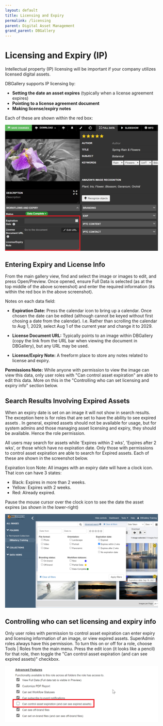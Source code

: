 ```yaml
---
layout: default
title: Licensing and Expiry
permalink: /licensing
parent: Digital Asset Management
grand_parent: DBGallery
---
```


# Licensing and Expiry (IP)

Intellectual property (IP) licensing will be important if your company utilizes licensed digital assets.  

DBGallery supports IP licensing by:
- **Setting the date an asset expires** (typically when a license agreement expires)
- **Pointing to a license agreement document**
- **Making license/expiry notes**

Each of these are shown within the red box:

![Licensing Fields](/assets/Licensing-FDV.png)

## Entering Expiry and License Info
From the main gallery view, find and select the image or images to edit, and press Open/Preview.  Once opened, ensure Full Data is selected (as at the top middle of the above screenshot) and enter the required information (its within the red box in the above screenshot).  

Notes on each data field:
- **Expiration Date:** Press the calendar icon to bring up a calendar.  Once chosen the date can be edited (although cannot be keyed without first chosing a date from the calendar).  I.e. Rather than scrolling the calendar to Aug 1, 2029, select Aug 1 of the current year and change it to 2029.

- **License Document URL:** Typically points to an image within DBGallery (copy the link from the URL bar when viewing the document in DBGallery), but any URL may be used.

- **License/Expiry Note:** A freeform place to store any notes related to license and expiry.

**Permissions Note:** While anyone with permission to view the image can view this data, only user roles with "Can control asset expiration" are able to edit this data.   More on this in the "Controlling who can set licensing and expiry info" section below.

## Search Results Involving Expired Assets
When an expiry date is set on an image it will not show in search results.  The exception here is for roles that are set to have the ability to see expired assets .  In general, expired assets should not be available for usage, but for system admins and those managing asset licensing and expiry, they should be available.  Hence the role permission.  

All users may search for assets while 'Expires within 2 wks', 'Expires after 2 wks', or those which have no expiration date.  Only those with permissions to control asset expiration are able to search for Expired assets.  Each of these are shown in the screenshot below.

Expiration Icon Note: All images with an expiry date will have a clock icon.  That icon can have 3 states:
- Black: Expires in more than 2 weeks.
- Yellow: Expires with 2 weeks.
- Red: Already expired.

Pause the mouse cursor over the clock icon to see the date the asset expires (as shown in the lower-right)

![Licensing Search](/assets/Licensing-Search.png)


## Controlling who can set licensing and expiry info
Only user roles with permission to control asset expiration can enter expiry and licensing information of an image, or view expired assets.  SuperAdmin roles always have this permission.  To turn this on or off for a role, choose Tools | Roles from the main menu.  Press the edit icon (it looks like a pencil) for that role, then toggle the "Can control asset expiration (and can see expired assets)" checkbox.   

![Licensing Role Permission](/assets/Licensing-RoleSetting.png)
